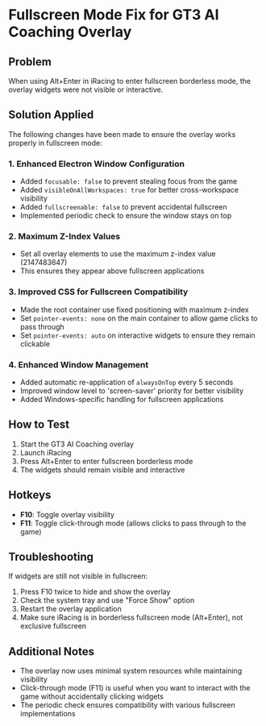 # Fullscreen Mode Fix for GT3 AI Coaching Overlay

## Problem

When using Alt+Enter in iRacing to enter fullscreen borderless mode, the overlay widgets were not visible or interactive.

## Solution Applied

The following changes have been made to ensure the overlay works properly in fullscreen mode:

### 1. Enhanced Electron Window Configuration

- Added `focusable: false` to prevent stealing focus from the game
- Added `visibleOnAllWorkspaces: true` for better cross-workspace visibility
- Added `fullscreenable: false` to prevent accidental fullscreen
- Implemented periodic check to ensure the window stays on top

### 2. Maximum Z-Index Values

- Set all overlay elements to use the maximum z-index value (2147483647)
- This ensures they appear above fullscreen applications

### 3. Improved CSS for Fullscreen Compatibility

- Made the root container use fixed positioning with maximum z-index
- Set `pointer-events: none` on the main container to allow game clicks to pass through
- Set `pointer-events: auto` on interactive widgets to ensure they remain clickable

### 4. Enhanced Window Management

- Added automatic re-application of `alwaysOnTop` every 5 seconds
- Improved window level to 'screen-saver' priority for better visibility
- Added Windows-specific handling for fullscreen applications

## How to Test

1. Start the GT3 AI Coaching overlay
2. Launch iRacing
3. Press Alt+Enter to enter fullscreen borderless mode
4. The widgets should remain visible and interactive

## Hotkeys

- **F10**: Toggle overlay visibility
- **F11**: Toggle click-through mode (allows clicks to pass through to the game)

## Troubleshooting

If widgets are still not visible in fullscreen:

1. Press F10 twice to hide and show the overlay
2. Check the system tray and use "Force Show" option
3. Restart the overlay application
4. Make sure iRacing is in borderless fullscreen mode (Alt+Enter), not exclusive fullscreen

## Additional Notes

- The overlay now uses minimal system resources while maintaining visibility
- Click-through mode (F11) is useful when you want to interact with the game without accidentally clicking widgets
- The periodic check ensures compatibility with various fullscreen implementations
